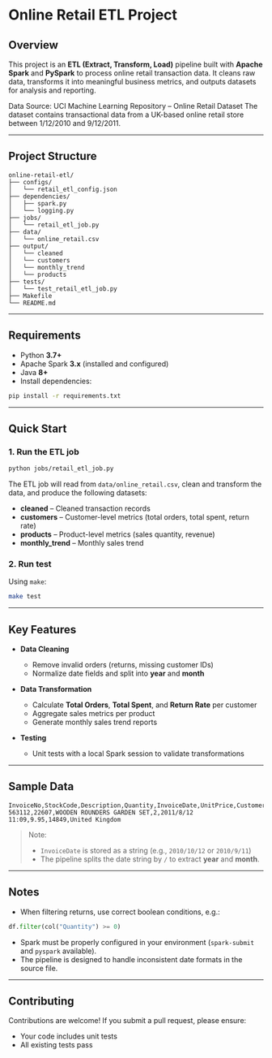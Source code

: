 # Online Retail ETL Project

## Overview

This project is an **ETL (Extract, Transform, Load)** pipeline built with **Apache Spark** and **PySpark** to process online retail transaction data.
It cleans raw data, transforms it into meaningful business metrics, and outputs datasets for analysis and reporting.

Data Source:
UCI Machine Learning Repository – Online Retail Dataset
The dataset contains transactional data from a UK-based online retail store between 1/12/2010 and 9/12/2011.

---

## Project Structure

```
online-retail-etl/
├── configs/
│   └── retail_etl_config.json
├── dependencies/
│   ├── spark.py
│   └── logging.py
├── jobs/
│   └── retail_etl_job.py
├── data/
│   └── online_retail.csv
├── output/
│   └── cleaned
│   └── customers
│   └── monthly_trend
│   └── products
├── tests/
│   └── test_retail_etl_job.py
├── Makefile
└── README.md

```

---

## Requirements

* Python **3.7+**
* Apache Spark **3.x** (installed and configured)
* Java **8+**
* Install dependencies:

```bash
pip install -r requirements.txt
```

---

## Quick Start

### 1. Run the ETL job

```bash
python jobs/retail_etl_job.py
```

The ETL job will read from `data/online_retail.csv`, clean and transform the data, and produce the following datasets:

* **cleaned** – Cleaned transaction records
* **customers** – Customer-level metrics (total orders, total spent, return rate)
* **products** – Product-level metrics (sales quantity, revenue)
* **monthly\_trend** – Monthly sales trend

### 2. Run test
Using `make`:
```bash
make test
```
---

## Key Features

* **Data Cleaning**

  * Remove invalid orders (returns, missing customer IDs)
  * Normalize date fields and split into **year** and **month**

* **Data Transformation**

  * Calculate **Total Orders**, **Total Spent**, and **Return Rate** per customer
  * Aggregate sales metrics per product
  * Generate monthly sales trend reports

* **Testing**

  * Unit tests with a local Spark session to validate transformations

---

## Sample Data

```csv
InvoiceNo,StockCode,Description,Quantity,InvoiceDate,UnitPrice,CustomerID,Country
563112,22607,WOODEN ROUNDERS GARDEN SET,2,2011/8/12 11:09,9.95,14849,United Kingdom
```

> Note:
>
> * `InvoiceDate` is stored as a string (e.g., `2010/10/12` or `2010/9/11`)
> * The pipeline splits the date string by `/` to extract **year** and **month**.

---

## Notes

* When filtering returns, use correct boolean conditions, e.g.:

```python
df.filter(col("Quantity") >= 0)
```

* Spark must be properly configured in your environment (`spark-submit` and `pyspark` available).
* The pipeline is designed to handle inconsistent date formats in the source file.

---

## Contributing

Contributions are welcome!
If you submit a pull request, please ensure:

* Your code includes unit tests
* All existing tests pass

